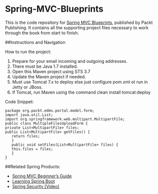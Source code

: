 # Spring-MVC-Blueprints

This is the code repository for [Spring MVC Blueprints](https://www.packtpub.com/application-development/spring-mvc-blueprints?utm_source=github&utm_medium=repository&utm_campaign=9781785888274), published by Packt Publishing. It contains all the supporting project files necessary to work through the book from start to finish.

##Instructions and Navigation

How to run the project:
   1. Prepare for your email incoming and outgoing addresses.
   2. There must be Java 1.7 installed. 
   3. Open this Maven project using STS 3.7
   4. Update the Maven project if needed.
   5. Must use Tomcat 7.x to deploy else just configure pom.xml ot run in Jetty or JBoss.
   6. If Tomcat, run Maven using the command clean install tomcat:deploy

Code Snippet:
```
package org.packt.edms.portal.model.form;
import java.util.List;
import org.springframework.web.multipart.MultipartFile;
public class MultipleFilesUploadForm {
private List<MultipartFile> files;
public List<MultipartFile> getFiles() {
   return files;
   }
   public void setFiles(List<MultipartFile> files) {
   this.files = files;
   }
}
```

##Related Spring Products:
* [Spring MVC Beginner’s Guide](https://www.packtpub.com/application-development/spring-mvc-beginner%E2%80%99s-guide?utm_source=Github&utm_medium=Repository&utm_campaign=9781783284870)
* [Learning Spring Boot](https://www.packtpub.com/application-development/learning-spring-boot?utm_source=Github&utm_medium=Repository&utm_campaign=9781784393021)
* [Spring Security [Video]](https://www.packtpub.com/application-development/spring-security-video?utm_source=Github&utm_medium=Repository&utm_campaign=9781782168652)


